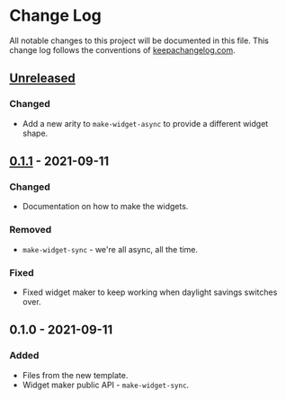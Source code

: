 # Change Log
All notable changes to this project will be documented in this file. This change log follows the conventions of [keepachangelog.com](http://keepachangelog.com/).

## [Unreleased]
### Changed
- Add a new arity to `make-widget-async` to provide a different widget shape.

## [0.1.1] - 2021-09-11
### Changed
- Documentation on how to make the widgets.

### Removed
- `make-widget-sync` - we're all async, all the time.

### Fixed
- Fixed widget maker to keep working when daylight savings switches over.

## 0.1.0 - 2021-09-11
### Added
- Files from the new template.
- Widget maker public API - `make-widget-sync`.

[Unreleased]: https://sourcehost.site/your-name/nats-clj/compare/0.1.1...HEAD
[0.1.1]: https://sourcehost.site/your-name/nats-clj/compare/0.1.0...0.1.1

